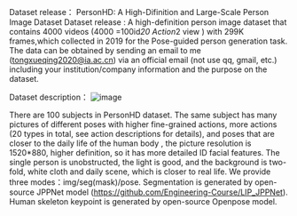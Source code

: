Dataset release：
PersonHD: A High-Difinition and Large-Scale Person Image Dataset
Dataset release :
A high-definition  person image dataset that contains 4000 videos (4000 =100id*20 Action*2 view ) with 299K frames,which collected in 2019 for the Pose-guided person generation task. The data can be obtained by sending an email to me (tongxueqing2020@ia.ac.cn) via an official email (not use qq, gmail, etc.) including your institution/company information and the purpose on the dataset.

Dataset description：
![image](https://github.com/tongxueqing/PersonHD/blob/main/%E5%9B%BE%E7%89%871.png)


There are 100 subjects in PersonHD dataset. The same subject has many pictures of different poses with higher fine-grained actions, more actions (20 types in total, see action descriptions for details), and poses that are closer to the daily life of the human body , the picture resolution is 1520*880, higher definition, so it has more detailed ID facial features. The single person is unobstructed, the light is good, and the background is two-fold, white cloth and  daily scene, which is closer to real life. We provide three modes：img/seg(mask)/pose. Segmentation is generated by open-source JPPNet model (https://github.com/Engineering-Course/LIP_JPPNet). Human skeleton keypoint is generated by open-source Openpose model. 

